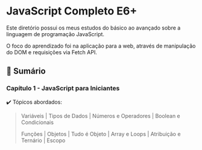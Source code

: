 # JavaScript Completo E6+

Este diretório possui os meus estudos do básico ao avançado sobre a linguagem de programação JavaScript.

O foco do aprendizado foi na aplicação para a web, através de manipulação do DOM e requisições via Fetch API.

## :notebook_with_decorative_cover: Sumário

### Capítulo 1 - JavaScript para Iniciantes

:heavy_check_mark: Tópicos abordados:

> Variáveis | Tipos de Dados | Números e Operadores | Boolean e Condicionais
>
> Funções | Objetos | Tudo é Objeto | Array e Loops | Atribuição e Ternário | Escopo

